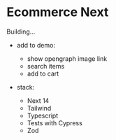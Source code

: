 # Ecommerce Next

Building...

- add to demo:
    - show opengraph image link
    - search items
    - add to cart

- stack:
    - Next 14
    - Tailwind
    - Typescript
    - Tests with Cypress
    - Zod